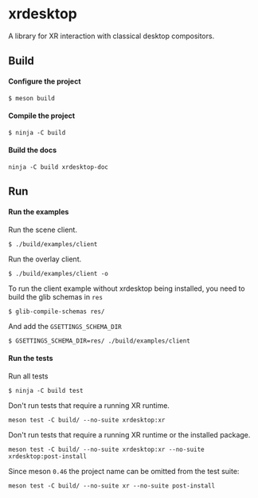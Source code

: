 # xrdesktop

A library for XR interaction with classical desktop compositors.

## Build

#### Configure the project
```
$ meson build
```

#### Compile the project
```
$ ninja -C build
```

#### Build the docs
```
ninja -C build xrdesktop-doc
```

## Run

#### Run the examples
Run the scene client.
```
$ ./build/examples/client
```

Run the overlay client.
```
$ ./build/examples/client -o
```

To run the client example without xrdesktop being installed, you need to
build the glib schemas in `res`
```
$ glib-compile-schemas res/
```

And add the `GSETTINGS_SCHEMA_DIR`
```
$ GSETTINGS_SCHEMA_DIR=res/ ./build/examples/client
```


#### Run the tests

Run all tests
```
$ ninja -C build test
```

Don't run tests that require a running XR runtime.
```
meson test -C build/ --no-suite xrdesktop:xr
```

Don't run tests that require a running XR runtime or the installed package.
```
meson test -C build/ --no-suite xrdesktop:xr --no-suite xrdesktop:post-install
```

Since meson `0.46` the project name can be omitted from the test suite:
```
meson test -C build/ --no-suite xr --no-suite post-install
```
